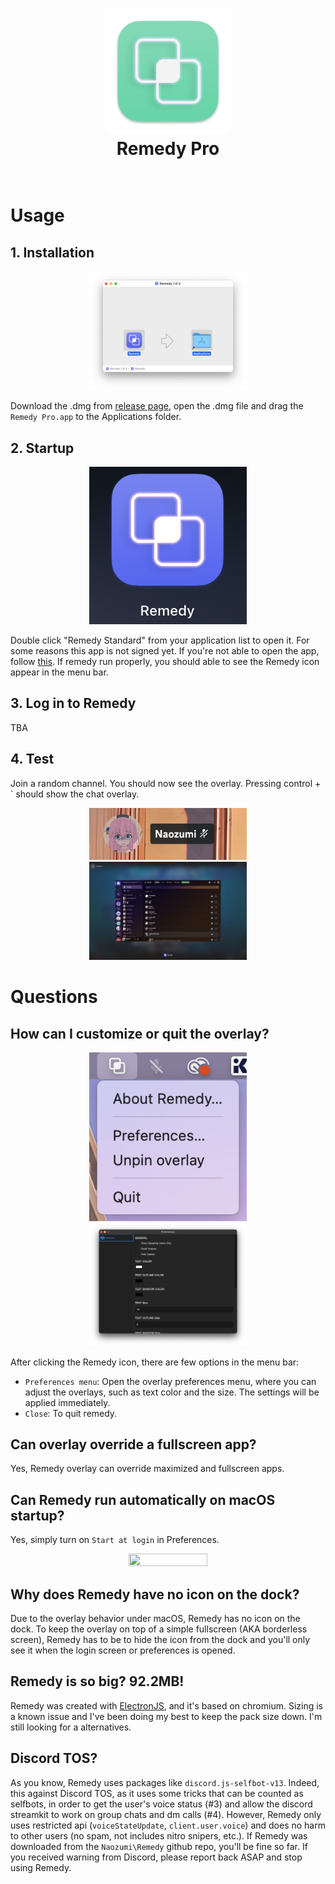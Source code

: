 <h1 align="center">
  <a href="https://github.com/Naozumi520/discordOverlayMac"><img src="./src/icon/favicon.png" avtar_c_icon" width="200"></a>
  <br>
  Remedy Pro
  <br>
  <br>
</h1>

# Usage  

## 1. Installation  
<p align="center">
  <img style='height: 50%; width: 50%; object-fit: contain' src="src/img/Remedy_dmg.png" />
</p>

Download the .dmg from [release page](https://github.com/Naozumi520/Remedy/releases), open the .dmg file and drag the `Remedy Pro.app` to the Applications folder.  
  
## 2. Startup  
<p align="center">
  <img style='height: 50%; width: 50%; object-fit: contain' src="src/img/Remedy_ico.png" />
</p>

Double click "Remedy Standard" from your application list to open it. For some reasons this app is not signed yet. If you're not able to open the app, follow [this](https://support.apple.com/en-hk/guide/mac-help/mh40616/mac). If remedy run properly, you should able to see the Remedy icon appear in the menu bar.  

## 3. Log in to Remedy

TBA

## 4. Test  
Join a random channel. You should now see the overlay. Pressing control + ` should show the chat overlay.  
<p align="center">
  <img style='height: 50%; width: 50%;' src="src/img/overlay.png" />
  <img style='height: 50%; width: 50%;' src="src/img/chat_overlay.png" />
</p>

# Questions

## How can I customize or quit the overlay?  
<p align="center">
  <img style='height: 50%; width: 50%; object-fit: contain' src="src/img/menu.png" />
  <img style='height: 50%; width: 50%; object-fit: contain' src="src/img/preferences.png" />
</p>

After clicking the Remedy icon, there are few options in the menu bar:   
- `Preferences menu`:
  Open the overlay preferences menu, where you can adjust the overlays, such as text color and the size. The settings will be applied immediately.
- `Close`:
  To quit remedy.

## Can overlay override a fullscreen app?  
Yes, Remedy overlay can override maximized and fullscreen apps.  

## Can Remedy run automatically on macOS startup?  
Yes, simply turn on `Start at login` in Preferences.
<p align="center">
  <img style='height: 50%; width: 50%; object-fit: contain' src="https://user-images.githubusercontent.com/52615455/209567174-0bb68b13-b29c-48ca-aeb0-ade28a8f5b42.png"/>
</p>

## Why does Remedy have no icon on the dock?
Due to the overlay behavior under macOS, Remedy has no icon on the dock. To keep the overlay on top of a simple fullscreen (AKA borderless screen), Remedy has to be to hide the icon from the dock and you'll only see it when the login screen or preferences is opened.

## Remedy is so big? 92.2MB!
Remedy was created with [ElectronJS](https://www.electronjs.org), and it's based on chromium. Sizing is a known issue and I've been doing my best to keep the pack size down. I'm still looking for a alternatives.

## Discord TOS?
As you know, Remedy uses packages like `discord.js-selfbot-v13`. Indeed, this against Discord TOS, as it uses some tricks that can be counted as selfbots, in order to get the user's voice status (#3) and allow the discord streamkit to work on group chats and dm calls (#4). However, Remedy only uses restricted api (`voiceStateUpdate`, `client.user.voice`) and does no harm to other users (no spam, not includes nitro snipers, etc.). If Remedy was downloaded from the `Naozumi\Remedy` github repo, you'll be fine so far. If you received warning from Discord, please report back ASAP and stop using Remedy.